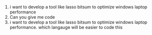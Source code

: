 1. i want to develop a tool like lasso bitsum to optimize windows laptop performance
2. Can you give me code
3. i want to develop a tool like lasso bitsum to optimize windows laptop performance. which langauge will be easier to code this
